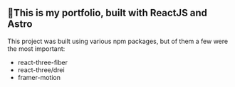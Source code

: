 ## 🚀This is my portfolio, built with ReactJS and Astro

This project was built using various npm packages, but of them a few were the most important:
- react-three-fiber
- react-three/drei
- framer-motion
